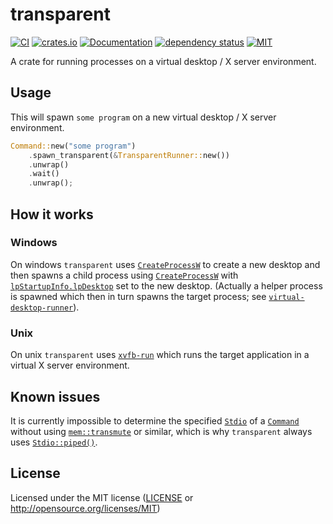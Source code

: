 # transparent

[![CI](https://github.com/OpenByteDev/transparent/actions/workflows/ci.yml/badge.svg)](https://github.com/OpenByteDev/transparent/actions/workflows/ci.yml)
[![crates.io](https://img.shields.io/crates/v/transparent.svg)](https://crates.io/crates/transparent)
[![Documentation](https://docs.rs/transparent/badge.svg)](https://docs.rs/transparent)
[![dependency status](https://deps.rs/repo/github/openbytedev/transparent/status.svg)](https://deps.rs/repo/github/openbytedev/transparent)
[![MIT](https://img.shields.io/crates/l/transparent.svg)](https://github.com/OpenByteDev/transparent/blob/master/LICENSE)

A crate for running processes on a virtual desktop / X server environment.

## Usage
This will spawn `some program` on a new virtual desktop / X server environment.
```rust
Command::new("some program")
    .spawn_transparent(&TransparentRunner::new())
    .unwrap()
    .wait()
    .unwrap();
```

## How it works
### Windows
On windows `transparent` uses [`CreateProcessW`](https://docs.microsoft.com/en-us/windows/win32/api/winuser/nf-winuser-createdesktopw) to create a new desktop and then spawns a child process using [`CreateProcessW`](https://docs.microsoft.com/en-us/windows/win32/api/processthreadsapi/nf-processthreadsapi-createprocessw) with [`lpStartupInfo.lpDesktop`](https://docs.microsoft.com/en-us/windows/win32/api/processthreadsapi/ns-processthreadsapi-startupinfow#syntax) set to the new desktop. (Actually a helper process is spawned which then in turn spawns the target process; see [`virtual-desktop-runner`](https://github.com/OpenByteDev/transparent/tree/master/virtual-desktop-runner)).

### Unix
On unix `transparent` uses [`xvfb-run`](http://manpages.ubuntu.com/manpages/trusty/man1/xvfb-run.1.html) which runs the target application in a virtual X server environment.

## Known issues
It is currently impossible to determine the specified [`Stdio`](https://doc.rust-lang.org/std/process/struct.Stdio.html) of a [`Command`](https://doc.rust-lang.org/std/process/struct.Command.html) without using [`mem::transmute`](https://doc.rust-lang.org/std/mem/fn.transmute.html) or similar, which is why `transparent` always uses [`Stdio::piped()`](https://doc.rust-lang.org/std/process/struct.Stdio.html#method.piped).

## License
Licensed under the MIT license ([LICENSE](https://github.com/OpenByteDev/transparent/blob/master/LICENSE) or http://opensource.org/licenses/MIT)
